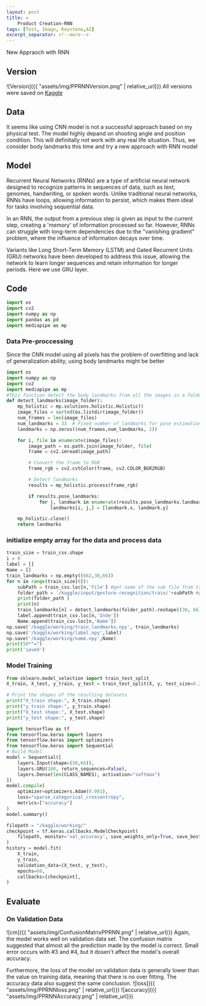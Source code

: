 ```yaml
---
layout: post
title: >
    Product Creation-RNN
tags: [Test, Image, Keystone,AI]
excerpt_separator: <!--more-->
---
```

New Appraoch with RNN
<!--more-->
## Version
![Version]({{ "assets/img/PPRNNVersion.png" | relative_url}})
All versions were saved on [Kaggle](https://www.kaggle.com/xiyanjeremyz/landmarks-rnn)
## Data
It seems like using CNN model is not a successful approach based on my physical test. The model highly depand on shooting angle and position condition. This will definitally not work with any real life situation. Thus, we consider body landmarks this time and try a new approach with RNN model
## Model
Recurrent Neural Networks (RNNs) are a type of artificial neural network designed to recognize patterns in sequences of data, such as text, genomes, handwriting, or spoken words. Unlike traditional neural networks, RNNs have loops, allowing information to persist, which makes them ideal for tasks involving sequential data.

In an RNN, the output from a previous step is given as input to the current step, creating a 'memory' of information processed so far. However, RNNs can struggle with long-term dependencies due to the "vanishing gradient" problem, where the influence of information decays over time.

Variants like Long Short-Term Memory (LSTM) and Gated Recurrent Units (GRU) networks have been developed to address this issue, allowing the network to learn longer sequences and retain information for longer periods. Here we use GRU layer.
## Code
```python
import os
import cv2
import numpy as np
import pandas as pd
import mediapipe as mp
```
### Data Pre-proccessing
Since the CNN model using all pixels has the problem of overfitting and lack of generalization ability, using body landmarks might be better
```python
import os
import numpy as np
import cv2
import mediapipe as mp
#This function detect the body landmarks from all the images in a folder and output an array with size(30,33,2) that contains the landmakrs
def detect_landmarks(image_folder):
    mp_holistic = mp.solutions.holistic.Holistic()
    image_files = sorted(os.listdir(image_folder))
    num_frames = len(image_files)
    num_landmarks = 33  # Fixed number of landmarks for pose estimation
    landmarks = np.zeros((num_frames,num_landmarks, 2))

    for i, file in enumerate(image_files):
        image_path = os.path.join(image_folder, file)
        frame = cv2.imread(image_path)

        # Convert the frame to RGB
        frame_rgb = cv2.cvtColor(frame, cv2.COLOR_BGR2RGB)

        # Detect landmarks
        results = mp_holistic.process(frame_rgb)

        if results.pose_landmarks:
            for j, landmark in enumerate(results.pose_landmarks.landmark):
                landmarks[i, j,] = [landmark.x, landmark.y]

    mp_holistic.close()
    return landmarks
```
### initialize empty array for the data and process data
```python
train_size = train_csv.shape
i = 0
label = []
Name = []
train_landmarks = np.empty((662,30,66))
for n in range(train_size[0]):
    subPath = train_csv.loc[n,'File'] #get name of the sub file from train_csv
    folder_path = '/kaggle/input/gesture-recognition/train/'+subPath #path of the subfile
    print(folder_path )
    print(n)
    train_landmarks[n] = detect_landmarks(folder_path).reshape((30, 66))
    label.append(train_csv.loc[n,'Inde'])
    Name.append(train_csv.loc[n,'Name'])
np.save('/kaggle/working/train_landmarks.npy', train_landmarks)
np.save('/kaggle/working/label.npy',label)
np.save('/kaggle/working/name.npy',Name)
print(50*"=")
print('saved')
```
### Model Training
```python
from sklearn.model_selection import train_test_split
X_train, X_test, y_train, y_test = train_test_split(X, y, test_size=0.2, random_state=42)

# Print the shapes of the resulting datasets
print("X_train shape:", X_train.shape)
print("y_train shape:", y_train.shape)
print("X_test shape:", X_test.shape)
print("y_test shape:", y_test.shape)
```
```python
import tensorflow as tf
from tensorflow.keras import layers
from tensorflow.keras import optimizers
from tensorflow.keras import Sequential
# Build Model
model = Sequential([
    layers.Input(shape=(30,66)),
    layers.GRU(100, return_sequences=False),
    layers.Dense(len(CLASS_NAMES), activation="softmax")
])
model.compile(
    optimizer=optimizers.Adam(0.001), 
    loss="sparse_categorical_crossentropy", 
    metrics=["accuracy"]
)
model.summary()
```
```python
filepath = "/kaggle/working/"
checkpoint = tf.keras.callbacks.ModelCheckpoint(
    filepath, monitor='val_accuracy', save_weights_only=True, save_best_only=True, verbose=1
)
history = model.fit(
    X_train,
    y_train,
    validation_data=(X_test, y_test),
    epochs=60,
    callbacks=[checkpoint],
)
```
## Evaluate
### On Validation Data
![cm]({{ "assets/img/ConfusionMatrixPPRNN.png" | relative_url}})
Again, the model works well on validation data set. The confusion matrix suggested that almost all the prediction made by the model is correct. Small error occurs with #3 and #4, but it dosen't affect the model's overall accuracy. 

Furthermore, the loss of the model on validation data is generally lower than the value on training data, meaning that there is no over fitting. The accuracy data also suggest the same conclusion.
![loss]({{ "assets/img/PPRNNloss.png" | relative_url}})
![accuracy]({{ "assets/img/PPRNNAccuracy.png" | relative_url}})
